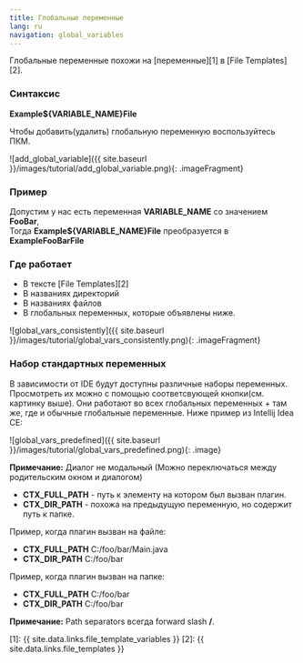 ```yaml
---
title: Глобальные переменные
lang: ru
navigation: global_variables
---
```


Глобальные переменные похожи на [переменные][1] в [File Templates][2].

### Синтаксис
**Example<font class="variable">${VARIABLE_NAME}</font>File**

Чтобы добавить(удалить) глобальную переменную воспользуйтесь ПКМ.

![add_global_variable]({{ site.baseurl }}/images/tutorial/add_global_variable.png){: .imageFragment}

### Пример
Допустим у нас есть переменная **VARIABLE_NAME** со значением **FooBar**,<br>
Тогда **Example<font class="variable">${VARIABLE_NAME}</font>File** преобразуется в **ExampleFooBarFile**

### Где работает
* В тексте [File Templates][2]
* В названиях директорий
* В названиях файлов
* В глобальных переменных, которые объявлены ниже.

![global_vars_consistently]({{ site.baseurl }}/images/tutorial/global_vars_consistently.png){: .imageFragment}

### Набор стандартных переменных

В зависимости от IDE будут доступны различные наборы переменных. Просмотреть их можно с помощью соответсвующей кнопки(см. картинку выше). Они работают во всех глобальных переменных + там же, где и обычные глобальные переменные. Ниже пример из Intellij Idea CE:

![global_vars_predefined]({{ site.baseurl }}/images/tutorial/global_vars_predefined.png){: .image}

**Примечание:** Диалог не модальный (Можно переключаться между родительским окном и диалогом)

* **CTX_FULL_PATH** - путь к элементу на котором был вызван плагин.
* **CTX_DIR_PATH** - похожа на предыдущую переменную, но содержит путь к папке.

Пример, когда плагин вызван на файле:

* **CTX_FULL_PATH** C:/foo/bar/Main.java
* **CTX_DIR_PATH** C:/foo/bar

Пример, когда плагин вызван на папке:

* **CTX_FULL_PATH** C:/foo/bar
* **CTX_DIR_PATH** C:/foo/bar

**Примечание:** Path separators всегда forward slash **/**.

[1]: {{ site.data.links.file_template_variables }}
[2]: {{ site.data.links.file_templates }}